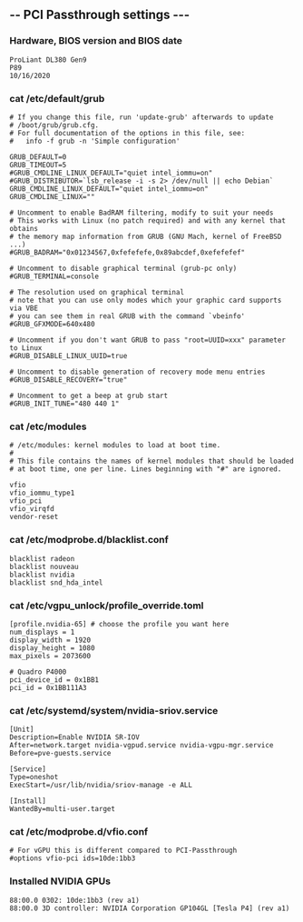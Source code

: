 ## -- PCI Passthrough settings ---
### Hardware, BIOS version and BIOS date
```
ProLiant DL380 Gen9
P89
10/16/2020
```


### cat /etc/default/grub
```
# If you change this file, run 'update-grub' afterwards to update
# /boot/grub/grub.cfg.
# For full documentation of the options in this file, see:
#   info -f grub -n 'Simple configuration'

GRUB_DEFAULT=0
GRUB_TIMEOUT=5
#GRUB_CMDLINE_LINUX_DEFAULT="quiet intel_iommu=on"
#GRUB_DISTRIBUTOR=`lsb_release -i -s 2> /dev/null || echo Debian`
GRUB_CMDLINE_LINUX_DEFAULT="quiet intel_iommu=on"
GRUB_CMDLINE_LINUX=""

# Uncomment to enable BadRAM filtering, modify to suit your needs
# This works with Linux (no patch required) and with any kernel that obtains
# the memory map information from GRUB (GNU Mach, kernel of FreeBSD ...)
#GRUB_BADRAM="0x01234567,0xfefefefe,0x89abcdef,0xefefefef"

# Uncomment to disable graphical terminal (grub-pc only)
#GRUB_TERMINAL=console

# The resolution used on graphical terminal
# note that you can use only modes which your graphic card supports via VBE
# you can see them in real GRUB with the command `vbeinfo'
#GRUB_GFXMODE=640x480

# Uncomment if you don't want GRUB to pass "root=UUID=xxx" parameter to Linux
#GRUB_DISABLE_LINUX_UUID=true

# Uncomment to disable generation of recovery mode menu entries
#GRUB_DISABLE_RECOVERY="true"

# Uncomment to get a beep at grub start
#GRUB_INIT_TUNE="480 440 1"
```


### cat /etc/modules
```
# /etc/modules: kernel modules to load at boot time.
#
# This file contains the names of kernel modules that should be loaded
# at boot time, one per line. Lines beginning with "#" are ignored.

vfio
vfio_iommu_type1
vfio_pci
vfio_virqfd
vendor-reset
```


### cat /etc/modprobe.d/blacklist.conf
```
blacklist radeon
blacklist nouveau
blacklist nvidia
blacklist snd_hda_intel

```


### cat /etc/vgpu_unlock/profile_override.toml
```
[profile.nvidia-65] # choose the profile you want here
num_displays = 1
display_width = 1920
display_height = 1080
max_pixels = 2073600

# Quadro P4000
pci_device_id = 0x1BB1
pci_id = 0x1BB111A3

```


### cat /etc/systemd/system/nvidia-sriov.service
```
[Unit]
Description=Enable NVIDIA SR-IOV
After=network.target nvidia-vgpud.service nvidia-vgpu-mgr.service
Before=pve-guests.service

[Service]
Type=oneshot
ExecStart=/usr/lib/nvidia/sriov-manage -e ALL

[Install]
WantedBy=multi-user.target

```


### cat /etc/modprobe.d/vfio.conf
```
# For vGPU this is different compared to PCI-Passthrough
#options vfio-pci ids=10de:1bb3

```


### Installed NVIDIA GPUs
```
88:00.0 0302: 10de:1bb3 (rev a1)
88:00.0 3D controller: NVIDIA Corporation GP104GL [Tesla P4] (rev a1)
```
